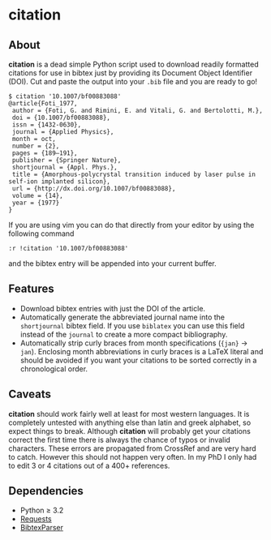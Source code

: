 citation
========

About
-----
**citation** is a dead simple Python script used to download readily formatted
citations for use in bibtex just by providing its Document Object Identifier
(DOI). Cut and paste the output into your `.bib` file and you are ready to go!

    $ citation '10.1007/bf00883088'
    @article{Foti_1977,
     author = {Foti, G. and Rimini, E. and Vitali, G. and Bertolotti, M.},
     doi = {10.1007/bf00883088},
     issn = {1432-0630},
     journal = {Applied Physics},
     month = oct,
     number = {2},
     pages = {189–191},
     publisher = {Springer Nature},
     shortjournal = {Appl. Phys.},
     title = {Amorphous-polycrystal transition induced by laser pulse in self-ion implanted silicon},
     url = {http://dx.doi.org/10.1007/bf00883088},
     volume = {14},
     year = {1977}
    }


If you are using vim you can do that directly from your editor by using the
following command

    :r !citation '10.1007/bf00883088'

and the bibtex entry will be appended into your current buffer.

Features
--------
* Download bibtex entries with just the DOI of the article.
* Automatically generate the abbreviated journal name into the `shortjournal`
  bibtex field. If you use `biblatex` you can use this field instead of the
  `journal` to create a more compact bibliography.
* Automatically strip curly braces from month specifications (`{jan}` → `jan`).
  Enclosing month abbreviations in curly braces is a LaTeX literal and should
  be avoided if you want your citations to be sorted correctly in a
  chronological order.

Caveats
-------
**citation** should work fairly well at least for most western languages. It is
completely untested with anything else than latin and greek alphabet, so
expect things to break. Although **citation** will probably get your citations
correct the first time there is always the chance of typos or invalid
characters. These errors are propagated from CrossRef and are very hard to
catch. However this should not happen very often. In my PhD I only had to edit
3 or 4 citations out of a 400+ references.

Dependencies
------------

 * Python ≥ 3.2
 * [Requests](https://github.com/requests/requests)
 * [BibtexParser](https://github.com/sciunto-org/python-bibtexparser)

